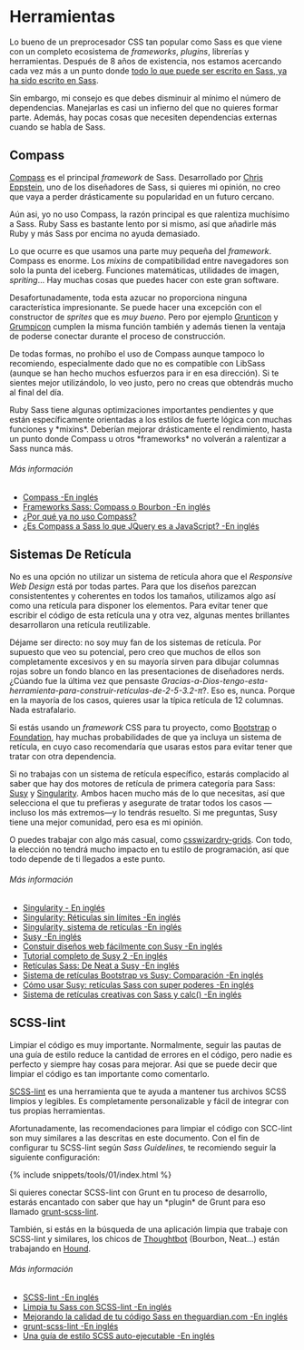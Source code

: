 
# Herramientas

Lo bueno de un preprocesador CSS tan popular como Sass es que viene con un completo ecosistema de *frameworks*, *plugins*, librerías y herramientas. Después de 8 años de existencia, nos estamos acercando cada vez más a un punto donde [todo lo que puede ser escrito en Sass, ya ha sido escrito en Sass](http://hugogiraudel.com/2014/10/27/rethinking-atwoods-law/).

Sin embargo, mi consejo es que debes disminuir al mínimo el número de dependencias. Manejarlas es casi un infierno del que no quieres formar parte. Además, hay pocas cosas que necesiten dependencias externas cuando se habla de Sass.

## Compass

[Compass](http://compass-style.org/) es el principal *framework* de Sass. Desarrollado por [Chris Eppstein](https://twitter.com/chriseppstein), uno de los diseñadores de Sass, si quieres mi opinión, no creo que vaya a perder drásticamente su popularidad en un futuro cercano.

Aún asi, yo no uso Compass, la razón principal es que ralentiza muchísimo a Sass. Ruby Sass es bastante lento por si mismo, así que añadirle más Ruby y más Sass por encima no ayuda demasiado.

Lo que ocurre es que usamos una parte muy pequeña del *framework*. Compass es enorme. Los *mixins* de compatibilidad entre navegadores son solo la punta del iceberg. Funciones matemáticas, utilidades de imagen, *spriting*... Hay muchas cosas que puedes hacer con este gran software.

Desafortunadamente, toda esta azucar no proporciona ninguna característica impresionante. Se puede hacer una excepción con el constructor de *sprites* que es *muy bueno*. Pero por ejemplo [Grunticon](https://github.com/filamentgroup/grunticon) y [Grumpicon](http://grumpicon.com/) cumplen la misma función también y además tienen la ventaja de poderse conectar durante el proceso de construcción.

De todas formas, no prohíbo el uso de Compass aunque tampoco lo recomiendo, especialmente dado que no es compatible con LibSass (aunque se han hecho muchos esfuerzos para ir en esa dirección). Si te sientes mejor utilizándolo, lo veo justo, pero no creas que obtendrás mucho al final del día.

<div class="note">
  <p>Ruby Sass tiene algunas optimizaciones importantes pendientes y que están específicamente orientadas a los estilos de fuerte lógica con muchas funciones y *mixins*. Deberían mejorar drásticamente el rendimiento, hasta un punto donde Compass u otros *frameworks* no volverán a ralentizar a Sass nunca más.</p>
</div>

###### Más información

* [Compass -En inglés](http://compass-style.org/)
* [Frameworks Sass: Compass o Bourbon -En inglés](http://www.sitepoint.com/compass-or-bourbon-sass-frameworks/)
* [¿Por qué ya no uso Compass?](http://www.sitepoint.com/dont-use-compass-anymore/)
* [¿Es Compass a Sass lo que JQuery es a JavaScript? -En inglés](http://www.sitepoint.com/compass-sass-jquery-javascript/)

## Sistemas De Retícula

No es una opción no utilizar un sistema de retícula ahora que el *Responsive Web Design* está por todas partes. Para que los diseños parezcan consistententes y coherentes en todos los tamaños, utilizamos algo así como una retícula para disponer los elementos. Para evitar tener que escribir el código de esta retícula una y otra vez, algunas mentes brillantes desarrollaron una retícula reutilizable.

Déjame ser directo: no soy muy fan de los sistemas de retícula. Por supuesto que veo su potencial, pero creo que muchos de ellos son completamente excesivos y en su mayoría sirven para dibujar columnas rojas sobre un fondo blanco en las presentaciones de diseñadores nerds. ¿Cúando fue la última vez que pensaste *Gracias-a-Dios-tengo-esta-herramienta-para-construir-retículas-de-2-5-3.2-π*?. Eso es, nunca. Porque en la mayoría de los casos, quieres usar la típica retícula de 12 columnas. Nada estrafalario.

Si estás usando un *framework* CSS para tu proyecto, como [Bootstrap](http://getbootstrap.com/) o [Foundation](http://foundation.zurb.com/), hay muchas probabilidades de que ya incluya un sistema de retícula, en cuyo caso recomendaría que usaras estos para evitar tener que tratar con otra dependencia.

Si no trabajas con un sistema de retícula específico, estarás complacido al saber que hay dos motores de retícula de primera categoría para Sass: [Susy](http://susy.oddbird.net/) y [Singularity](http://singularity.gs/). Ambos hacen mucho más de lo que necesitas, así que selecciona el que tu prefieras y asegurate de tratar todos los casos &mdash;incluso los más extremos&mdash;y lo tendrás resuelto. Si me preguntas, Susy tiene una mejor comunidad, pero esa es mi opinión.

O puedes trabajar con algo más casual, como [csswizardry-grids](https://github.com/csswizardry/csswizardry-grids). Con todo, la elección no tendrá mucho impacto en tu estilo de programación, así que todo depende de ti llegados a este punto.

###### Más información

* [Singularity - En inglés](http://singularity.gs/)
* [Singularity: Réticulas sin límites -En inglés](http://fourword.fourkitchens.com/article/singularity-grids-without-limits)
* [Singularity, sistema de retículas -En inglés](http://www.mediacurrent.com/blog/singularity-grid-system)
* [Susy -En inglés](http://susy.oddbird.net/)
* [Constuir diseños web fácilmente con Susy -En inglés](http://css-tricks.com/build-web-layouts-easily-susy/)
* [Tutorial completo de Susy 2 -En inglés](http://www.zell-weekeat.com/susy2-tutorial/)
* [Retículas Sass: De Neat a Susy -En inglés](http://www.sitepoint.com/sass-grids-neat-susy/)
* [Sistema de retículas Bootstrap vs Susy: Comparación -En inglés](http://www.sitepoint.com/bootstraps-grid-system-vs-susy-comparison/)
* [Cómo usar Susy: retículas Sass con super poderes -En inglés](http://webdesign.tutsplus.com/tutorials/how-to-use-susy-superpowered-sass-grids--cms-22744)
* [Sistema de retículas creativas con Sass y calc() -En inglés](http://www.sitepoint.com/creative-grid-system-sass-calc/)

## SCSS-lint

Limpiar el código es muy importante. Normalmente, seguir las pautas de una guía de estilo reduce la cantidad de errores en el código, pero nadie es perfecto y siempre hay cosas para mejorar. Asi que se puede decir que limpiar el código es tan importante como comentarlo.

[SCSS-lint](https://github.com/causes/scss-lint) es una herramienta que te ayuda a mantener tus archivos SCSS limpios y legibles. Es completamente personalizable y fácil de integrar con tus propias herramientas.

Afortunadamente, las recomendaciones para limpiar el código con SCC-lint son muy similares a las descritas en este documento. Con el fin de configurar tu SCSS-lint según *Sass Guidelines*, te recomiendo seguir la siguiente configuración:

{% include snippets/tools/01/index.html %}

<div class="note">
  <p>Si quieres conectar SCSS-lint con Grunt en tu proceso de desarrollo, estarás encantado con saber que hay un *plugin* de Grunt para eso llamado <a href="https://github.com/ahmednuaman/grunt-scss-lint">grunt-scss-lint</a>.</p>
  <p>También, si estás en la búsqueda de una aplicación limpia que trabaje con SCSS-lint y similares, los chicos de <a href="http://thoughtbot.com/">Thoughtbot</a> (Bourbon, Neat...) están trabajando en <a href="https://houndci.com/">Hound</a>.</p>
</div>

###### Más información

* [SCSS-lint -En inglés](https://github.com/causes/scss-lint)
* [Limpia tu Sass con SCSS-lint -En inglés](http://blog.martinhujer.cz/clean-up-your-sass-with-scss-lint/)
* [Mejorando la calidad de tu código Sass en theguardian.com -En inglés](http://www.theguardian.com/info/developer-blog/2014/may/13/improving-sass-code-quality-on-theguardiancom)
* [grunt-scss-lint -En inglés](https://github.com/ahmednuaman/grunt-scss-lint)
* [Una guía de estilo SCSS auto-ejecutable -En inglés](http://davidtheclark.com/scss-lint-styleguide/)
